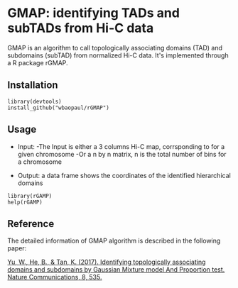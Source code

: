 # GMAP: identifying TADs and subTADs from Hi-C data

GMAP is an algorithm to call topologically associating domains (TAD) and subdomains (subTAD) from normalized Hi-C data.
It's implemented through a R package rGMAP.


## Installation 
```
library(devtools)
install_github("wbaopaul/rGMAP")
```
## Usage
* Input:
  -The Input is either a 3 columns Hi-C map, corrsponding to <bin1><bin2><counts> for a given chromosome
  -Or a n by n matrix, n is the total number of bins for a chromosome

* Output: a data frame shows the coordinates of the identified hierarchical domains
```
library(rGAMP)
help(rGAMP)
```

## Reference
The detailed information of GMAP algorithm is described in the following paper:

[Yu, W., He, B., & Tan, K. (2017). Identifying topologically associating domains and subdomains by Gaussian Mixture model And Proportion test. Nature Communications, 8, 535. ](http://doi.org/10.1038/s41467-017-00478-8)


